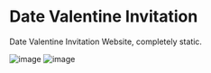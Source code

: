 # Date Valentine Invitation
 Date Valentine Invitation Website, completely static.

![image](https://github.com/user-attachments/assets/da23e467-1d46-4625-8cbb-add7d62ebe0f)
![image](https://github.com/user-attachments/assets/6c4606ff-c03c-4a6f-9910-2b31660f0365)
